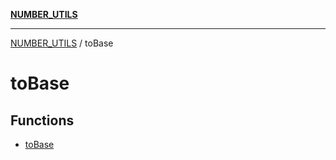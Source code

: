 [**NUMBER_UTILS**](../README.md)

***

[NUMBER_UTILS](../README.md) / toBase

# toBase

## Functions

- [toBase](functions/toBase.md)
